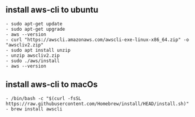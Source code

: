 ## install aws-cli to ubuntu 

```
- sudo apt-get update
- sudo apt-get upgrade
- aws --version
- curl "https://awscli.amazonaws.com/awscli-exe-linux-x86_64.zip" -o "awscliv2.zip"
- sudo apt install unzip
- unzip awscliv2.zip
- sudo ./aws/install
- aws --version
```
## install aws-cli to macOs

```
- /bin/bash -c "$(curl -fsSL https://raw.githubusercontent.com/Homebrew/install/HEAD/install.sh)"
- brew install awscli
```